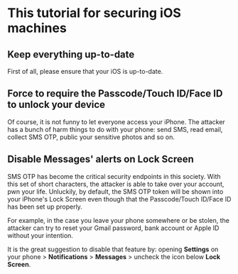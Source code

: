 # This tutorial for securing iOS machines


## Keep everything up-to-date
First of all, please ensure that your iOS is up-to-date.

## Force to require the Passcode/Touch ID/Face ID to unlock your device
Of course, it is not funny to let everyone access your iPhone. The attacker has a bunch of harm things to do with your phone: send SMS, read email, collect SMS OTP, public your sensitive photos and so on.


## Disable Messages' alerts on Lock Screen
SMS OTP has become the critical security endpoints in this society. With this set of short characters, the attacker is able to take over your account, pwn your life. Unluckily, by default, the SMS OTP token will be shown into your iPhone's Lock Screen even though that the Passcode/Touch ID/Face ID has been set up properly.

For example, in the case you leave your phone somewhere or be stolen, the attacker can try to reset your Gmail password, bank account or Apple ID without your intention.

It is the great suggestion to disable that feature by: opening **Settings** on your phone > **Notifications** > **Messages** > uncheck the icon below **Lock Screen**.
